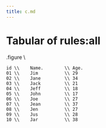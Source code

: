 ```yaml
---
title: c.md
---
```


# Tabular of rules:all

.figure
\\
```tabular{align:p5p10p10,frame,rules:all,head,side,hew:3}
id \\    Name.        \\ Age.        
01 \\    Jim          \\ 29       
02 \\    Jane         \\ 34
03 \\    Jack         \\ 21           
04 \\    Jeff         \\ 18
05 \\    John         \\ 17
06 \\    Joe          \\ 27
07 \\    Jean         \\ 37
08 \\    Jen          \\ 27
09 \\    Jus          \\ 28
10 \\    Jar          \\ 38
```


